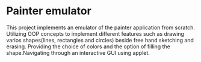 # Painter emulator
This project implements an emulator of the painter application from scratch. Utilizing OOP concepts to implement different features 
such as drawing varios shapes(lines, rectangles and circles) beside free hand sketching and erasing. Providing the choice of colors and 
the option of filling the shape.Navigating through an interactive GUI using applet.
